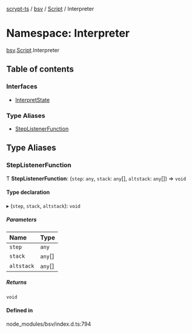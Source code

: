 [scrypt-ts](../README.md) / [bsv](bsv.md) / [Script](bsv.Script.md) / Interpreter

# Namespace: Interpreter

[bsv](bsv.md).[Script](bsv.Script.md).Interpreter

## Table of contents

### Interfaces

- [InterpretState](../interfaces/bsv.Script.Interpreter.InterpretState.md)

### Type Aliases

- [StepListenerFunction](bsv.Script.Interpreter.md#steplistenerfunction)

## Type Aliases

### StepListenerFunction

Ƭ **StepListenerFunction**: (`step`: `any`, `stack`: `any`[], `altstack`: `any`[]) => `void`

#### Type declaration

▸ (`step`, `stack`, `altstack`): `void`

##### Parameters

| Name | Type |
| :------ | :------ |
| `step` | `any` |
| `stack` | `any`[] |
| `altstack` | `any`[] |

##### Returns

`void`

#### Defined in

node_modules/bsv/index.d.ts:794
